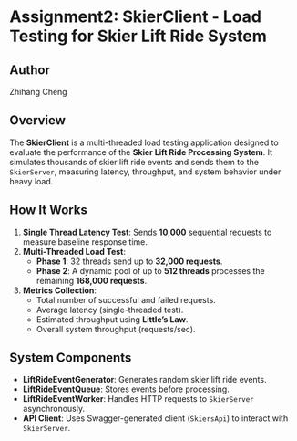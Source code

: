 # Assignment2: SkierClient - Load Testing for Skier Lift Ride System

## Author
Zhihang Cheng

## Overview
The **SkierClient** is a multi-threaded load testing application designed to evaluate the performance of the **Skier Lift Ride Processing System**. It simulates thousands of skier lift ride events and sends them to the `SkierServer`, measuring latency, throughput, and system behavior under heavy load.

## How It Works
1. **Single Thread Latency Test**: Sends **10,000** sequential requests to measure baseline response time.
2. **Multi-Threaded Load Test**:
   - **Phase 1**: 32 threads send up to **32,000 requests**.
   - **Phase 2**: A dynamic pool of up to **512 threads** processes the remaining **168,000 requests**.
3. **Metrics Collection**:
   - Total number of successful and failed requests.
   - Average latency (single-threaded test).
   - Estimated throughput using **Little’s Law**.
   - Overall system throughput (requests/sec).

## System Components
- **LiftRideEventGenerator**: Generates random skier lift ride events.
- **LiftRideEventQueue**: Stores events before processing.
- **LiftRideEventWorker**: Handles HTTP requests to `SkierServer` asynchronously.
- **API Client**: Uses Swagger-generated client (`SkiersApi`) to interact with `SkierServer`.


